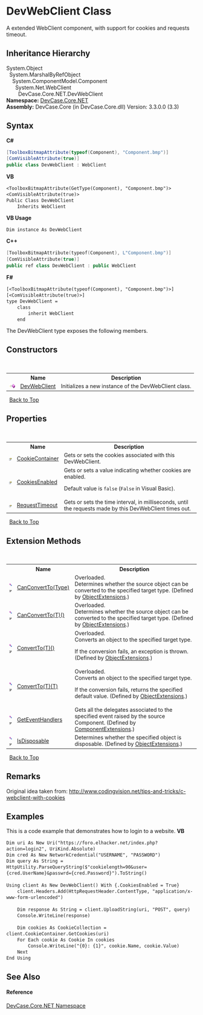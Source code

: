 # DevWebClient Class
 

A extended WebClient component, with support for cookies and requests timeout.


## Inheritance Hierarchy
System.Object<br />&nbsp;&nbsp;System.MarshalByRefObject<br />&nbsp;&nbsp;&nbsp;&nbsp;System.ComponentModel.Component<br />&nbsp;&nbsp;&nbsp;&nbsp;&nbsp;&nbsp;System.Net.WebClient<br />&nbsp;&nbsp;&nbsp;&nbsp;&nbsp;&nbsp;&nbsp;&nbsp;DevCase.Core.NET.DevWebClient<br />
**Namespace:**&nbsp;<a href="N_DevCase_Core_NET">DevCase.Core.NET</a><br />**Assembly:**&nbsp;DevCase.Core (in DevCase.Core.dll) Version: 3.3.0.0 (3.3)

## Syntax

**C#**<br />
``` C#
[ToolboxBitmapAttribute(typeof(Component), "Component.bmp")]
[ComVisibleAttribute(true)]
public class DevWebClient : WebClient
```

**VB**<br />
``` VB
<ToolboxBitmapAttribute(GetType(Component), "Component.bmp")>
<ComVisibleAttribute(true)>
Public Class DevWebClient
	Inherits WebClient
```

**VB Usage**<br />
``` VB Usage
Dim instance As DevWebClient
```

**C++**<br />
``` C++
[ToolboxBitmapAttribute(typeof(Component), L"Component.bmp")]
[ComVisibleAttribute(true)]
public ref class DevWebClient : public WebClient
```

**F#**<br />
``` F#
[<ToolboxBitmapAttribute(typeof(Component), "Component.bmp")>]
[<ComVisibleAttribute(true)>]
type DevWebClient =  
    class
        inherit WebClient
    end
```

The DevWebClient type exposes the following members.


## Constructors
&nbsp;<table><tr><th></th><th>Name</th><th>Description</th></tr><tr><td>![Public method](media/pubmethod.gif "Public method")</td><td><a href="M_DevCase_Core_NET_DevWebClient__ctor">DevWebClient</a></td><td>
Initializes a new instance of the DevWebClient class.</td></tr></table>&nbsp;
<a href="#devwebclient-class">Back to Top</a>

## Properties
&nbsp;<table><tr><th></th><th>Name</th><th>Description</th></tr><tr><td>![Public property](media/pubproperty.gif "Public property")</td><td><a href="P_DevCase_Core_NET_DevWebClient_CookieContainer">CookieContainer</a></td><td>
Gets or sets the cookies associated with this DevWebClient.</td></tr><tr><td>![Public property](media/pubproperty.gif "Public property")</td><td><a href="P_DevCase_Core_NET_DevWebClient_CookiesEnabled">CookiesEnabled</a></td><td>
Gets or sets a value indicating whether cookies are enabled. 

 Default value is `false` (`False` in Visual Basic).</td></tr><tr><td>![Public property](media/pubproperty.gif "Public property")</td><td><a href="P_DevCase_Core_NET_DevWebClient_RequestTimeout">RequestTimeout</a></td><td>
Gets or sets the time interval, in milliseconds, until the requests made by this DevWebClient times out.</td></tr></table>&nbsp;
<a href="#devwebclient-class">Back to Top</a>

## Extension Methods
&nbsp;<table><tr><th></th><th>Name</th><th>Description</th></tr><tr><td>![Public Extension Method](media/pubextension.gif "Public Extension Method")![Code example](media/CodeExample.png "Code example")</td><td><a href="M_DevCase_Core_Extensions_Object_ObjectExtensions_CanConvertTo">CanConvertTo(Type)</a></td><td>Overloaded.  
Determines whether the source object can be converted to the specified target type.
 (Defined by <a href="T_DevCase_Core_Extensions_Object_ObjectExtensions">ObjectExtensions</a>.)</td></tr><tr><td>![Public Extension Method](media/pubextension.gif "Public Extension Method")![Code example](media/CodeExample.png "Code example")</td><td><a href="M_DevCase_Core_Extensions_Object_ObjectExtensions_CanConvertTo__1">CanConvertTo(T)()</a></td><td>Overloaded.  
Determines whether the source object can be converted to the specified target type.
 (Defined by <a href="T_DevCase_Core_Extensions_Object_ObjectExtensions">ObjectExtensions</a>.)</td></tr><tr><td>![Public Extension Method](media/pubextension.gif "Public Extension Method")![Code example](media/CodeExample.png "Code example")</td><td><a href="M_DevCase_Core_Extensions_Object_ObjectExtensions_ConvertTo__1">ConvertTo(T)()</a></td><td>Overloaded.  
Converts an object to the specified target type. 

 If the conversion fails, an exception is thrown.
 (Defined by <a href="T_DevCase_Core_Extensions_Object_ObjectExtensions">ObjectExtensions</a>.)</td></tr><tr><td>![Public Extension Method](media/pubextension.gif "Public Extension Method")![Code example](media/CodeExample.png "Code example")</td><td><a href="M_DevCase_Core_Extensions_Object_ObjectExtensions_ConvertTo__1_1">ConvertTo(T)(T)</a></td><td>Overloaded.  
Converts an object to the specified target type. 

 If the conversion fails, returns the specified default value.
 (Defined by <a href="T_DevCase_Core_Extensions_Object_ObjectExtensions">ObjectExtensions</a>.)</td></tr><tr><td>![Public Extension Method](media/pubextension.gif "Public Extension Method")![Code example](media/CodeExample.png "Code example")</td><td><a href="M_DevCase_Core_Extensions_Component_ComponentExtensions_GetEventHandlers">GetEventHandlers</a></td><td>
Gets all the delegates associated to the specified event raised by the source Component.
 (Defined by <a href="T_DevCase_Core_Extensions_Component_ComponentExtensions">ComponentExtensions</a>.)</td></tr><tr><td>![Public Extension Method](media/pubextension.gif "Public Extension Method")![Code example](media/CodeExample.png "Code example")</td><td><a href="M_DevCase_Core_Extensions_Object_ObjectExtensions_IsDisposable">IsDisposable</a></td><td>
Determines whether the specified object is disposable.
 (Defined by <a href="T_DevCase_Core_Extensions_Object_ObjectExtensions">ObjectExtensions</a>.)</td></tr></table>&nbsp;
<a href="#devwebclient-class">Back to Top</a>

## Remarks
Original idea taken from: http://www.codingvision.net/tips-and-tricks/c-webclient-with-cookies

## Examples
This is a code example that demonstrates how to login to a website. 
**VB**<br />
``` VB
Dim uri As New Uri("https://foro.elhacker.net/index.php?action=login2", UriKind.Absolute)
Dim cred As New NetworkCredential("USERNAME", "PASSWORD")
Dim query As String = HttpUtility.ParseQueryString($"cookielength=90&user={cred.UserName}&passwrd={cred.Password}").ToString()

Using client As New DevWebClient() With {.CookiesEnabled = True}
    client.Headers.Add(HttpRequestHeader.ContentType, "application/x-www-form-urlencoded")

    Dim response As String = client.UploadString(uri, "POST", query)
    Console.WriteLine(response)

    Dim cookies As CookieCollection = client.CookieContainer.GetCookies(uri)
    For Each cookie As Cookie In cookies
        Console.WriteLine("{0}: {1}", cookie.Name, cookie.Value)
    Next
End Using
```


## See Also


#### Reference
<a href="N_DevCase_Core_NET">DevCase.Core.NET Namespace</a><br />